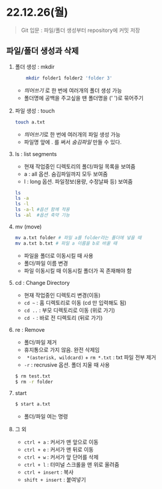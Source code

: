 # 22.12.26(월)
> Git 입문 : 파일/폴더 생성부터 repository에 커밋 저장
## 파일/폴더 생성과 삭제
1. 폴더 생성 : mkdir
    ```bash
        mkdir folder1 folder2 'folder 3'
    ```

   - *띄어쓰기* 로 한 번에 여러개의 폴더 생성 가능
   - 폴더명에 공백을 주고싶을 땐 폴더명을 (' ')로 묶어주기

2. 파일 생성 : touch
    ```bash
    touch a.txt
    ```
   - *띄어쓰기*로 한 번에 여러개의 파일 생성 가능 
   - 파일명 앞에 . 를 써서 *숨김파일* 만들 수 있다. 

3. ls : list segments
    - 현재 작업중인 디렉토리의 폴더/파일 목록을 보여줌
    - a : all 옵션. 숨김파일까지 모두 보여줌 
    - l : long 옵션. 파일정보(용량, 수정날짜 등) 보여줌
    ```bash
    ls
    ls -a
    ls -l
    ls -a-l #옵션 함께 적용
    ls -al  #옵션 축약 기능
    ```

4. mv (move)
   ```bash
   mv a.txt folder # 파일 a를 folder라는 폴더에 넣을 때
   mv a.txt b.txt # 파일 a 이름을 b로 바꿀 때 
   ```
   - 파일을 폴더로 이동시킬 때 사용
   - 폴더/파일 이름 변경
   - 파일 이동시킬 때 이동시킬 폴더가 꼭 존재해야 함

5. cd : Change Directory
   - 현재 작업중인 디렉토리 변경(이동)
   - `cd ~` : 홈 디렉토리로 이동 (cd 만 입력해도 됨)
   - `cd ..` : 부모 디렉토리로 이동 (위로 가기)
   - `cd -` : 바로 전 디렉토리 (뒤로 가기)
6. re : Remove 
   - 폴더/파일 제거
   - 휴지통으로 가지 않음. 완전 삭제임
   - ` *(asterisk, wildcard)` + `rm *.txt` : txt 파일 전부 제거
   - `-r` : recrusive 옵션. 폴더 지울 때 사용 
   ```bash
   $ rm test.txt
   $ rm -r folder
   ```
7. start 
   ```bash
   $ start a.txt
   ```
   - 폴더/파일 여는 명령

8. 그 외
   - `ctrl + a` : 커서가 맨 앞으로 이동
   - `ctrl + e` : 커서가 맨 뒤로 이동 
   - `ctrl + w` : 커서가 앞 단어를 삭제 
   - `ctrl + l` : 터미널 스크롤을 맨 위로 올려줌 
   - `ctrl + insert` : 복사
   - `shift + insert` : 붙여넣기  